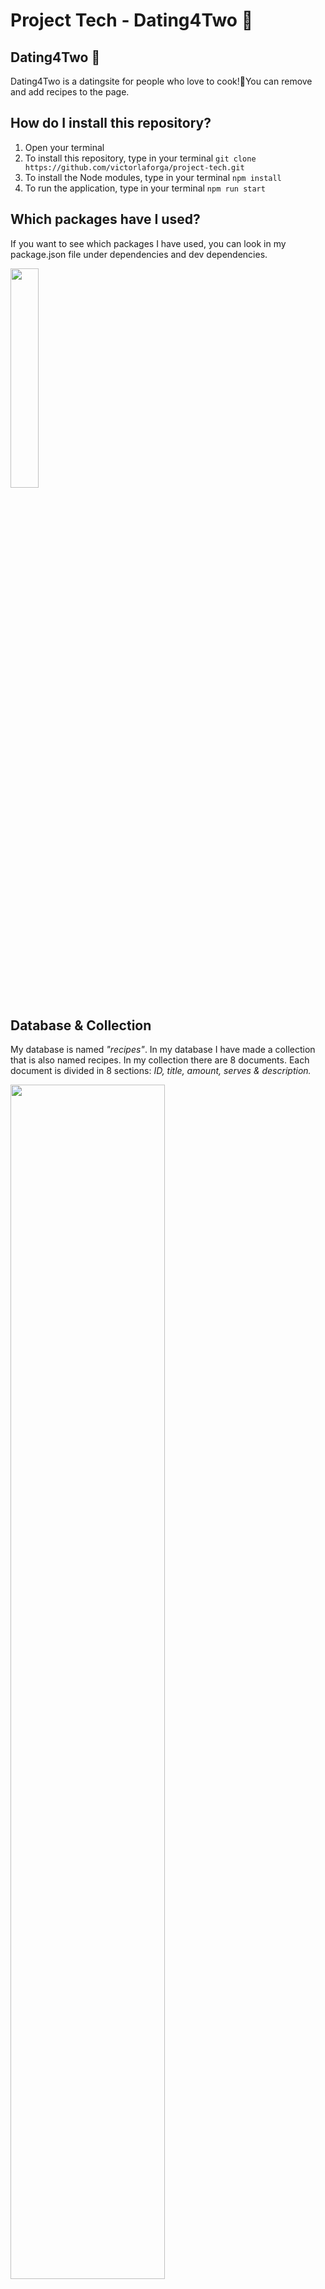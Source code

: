 # Project Tech - Dating4Two 🍳

## Dating4Two 💑
Dating4Two is a datingsite for people who love to cook!🍴You can remove and add recipes to the page.

## How do I install this repository?
1. Open your terminal
2. To install this repository, type in your terminal `git clone https://github.com/victorlaforga/project-tech.git`  
3. To install the Node modules, type in your terminal `npm install`
4. To run the application, type in your terminal  `npm run start`

## Which packages have I used?
If you want to see which packages I have used, you can look in my package.json file under dependencies and dev dependencies.

<img src="https://user-images.githubusercontent.com/37700441/55120492-a1e7a300-50f6-11e9-814c-6eb7e6b9570e.png" width="30%">

## Database & Collection
My database is named _"recipes"_. In my database I have made a collection that is also named recipes. In my collection there are 8 documents. Each document is divided in 8 sections: *ID, title, amount, serves & description.*

<img src="https://user-images.githubusercontent.com/37700441/55163202-a1d4bb00-5169-11e9-941a-869f6342f20d.png" width="70%">
<img src="https://user-images.githubusercontent.com/37700441/55163201-a1d4bb00-5169-11e9-8c22-8844276e5c07.png" width="70%">

## My Wiki 📖
If you want to see more info about how I worked on my project and which steps I made, go to [My Wiki](https://github.com/victorlaforga/project-tech/wiki)

## Sources ✔️
[Sources](https://github.com/victorlaforga/project-tech/wiki/Bronnen)
